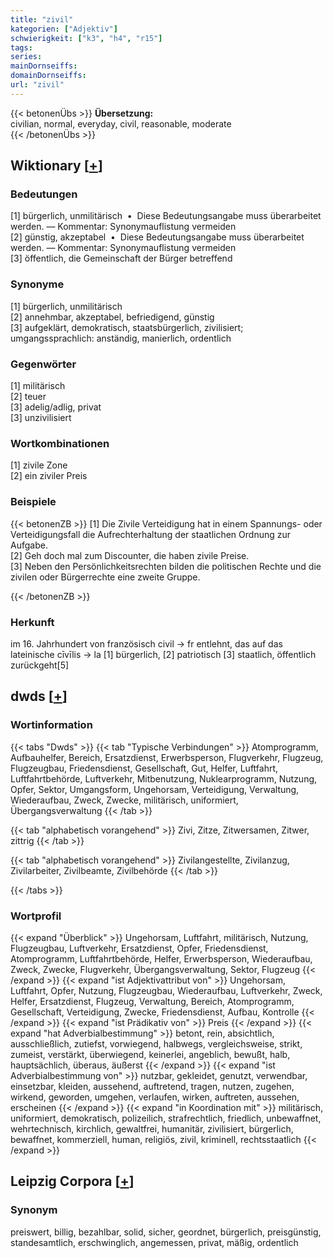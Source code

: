 ```yaml
---
title: "zivil"
kategorien: ["Adjektiv"]
schwierigkeit: ["k3", "h4", "r15"]
tags:
series:
mainDornseiffs:
domainDornseiffs:
url: "zivil"
---
```


{{< betonenÜbs >}}
**Übersetzung:**  
civilian, normal, everyday, civil, reasonable, moderate  
{{< /betonenÜbs >}}

## Wiktionary [[+](https://de.wiktionary.org/wiki/zivil)]

### Bedeutungen
[1] bürgerlich, unmilitärisch  •  Diese Bedeutungsangabe muss überarbeitet werden. — Kommentar: Synonymauflistung vermeiden  
[2] günstig, akzeptabel  •  Diese Bedeutungsangabe muss überarbeitet werden. — Kommentar: Synonymauflistung vermeiden  
[3] öffentlich, die Gemeinschaft der Bürger betreffend  

### Synonyme
[1] bürgerlich, unmilitärisch  
[2] annehmbar, akzeptabel, befriedigend, günstig  
[3] aufgeklärt, demokratisch, staatsbürgerlich, zivilisiert; umgangssprachlich: anständig, manierlich, ordentlich  

### Gegenwörter
[1] militärisch  
[2] teuer  
[3] adelig/adlig, privat  
[3] unzivilisiert  

### Wortkombinationen
[1] zivile Zone  
[2] ein ziviler Preis  

### Beispiele
{{< betonenZB >}}
[1] Die Zivile Verteidigung hat in einem Spannungs- oder Verteidigungsfall die Aufrechterhaltung der staatlichen Ordnung zur Aufgabe.  
[2] Geh doch mal zum Discounter, die haben zivile Preise.  
[3] Neben den Persönlichkeitsrechten bilden die politischen Rechte und die zivilen oder Bürgerrechte eine zweite Gruppe.  

{{< /betonenZB >}}
### Herkunft
im 16. Jahrhundert von französisch civil → fr entlehnt, das auf das lateinische cīvīlis → la [1] bürgerlich, [2] patriotisch [3] staatlich, öffentlich zurückgeht[5]  



## dwds [[+](https://www.dwds.de/wb/zivil)]

### Wortinformation
{{< tabs "Dwds" >}}
{{< tab "Typische Verbindungen" >}}
Atomprogramm, Aufbauhelfer, Bereich, Ersatzdienst, Erwerbsperson, Flugverkehr, Flugzeug, Flugzeugbau, Friedensdienst, Gesellschaft, Gut, Helfer, Luftfahrt, Luftfahrtbehörde, Luftverkehr, Mitbenutzung, Nuklearprogramm, Nutzung, Opfer, Sektor, Umgangsform, Ungehorsam, Verteidigung, Verwaltung, Wiederaufbau, Zweck, Zwecke, militärisch, uniformiert, Übergangsverwaltung
{{< /tab >}}

{{< tab "alphabetisch vorangehend" >}}
Zivi, Zitze, Zitwersamen, Zitwer, zittrig
{{< /tab >}}

{{< tab "alphabetisch vorangehend" >}}
Zivilangestellte, Zivilanzug, Zivilarbeiter, Zivilbeamte, Zivilbehörde
{{< /tab >}}

{{< /tabs >}}

### Wortprofil
{{< expand "Überblick" >}} Ungehorsam, Luftfahrt, militärisch, Nutzung, Flugzeugbau, Luftverkehr, Ersatzdienst, Opfer, Friedensdienst, Atomprogramm, Luftfahrtbehörde, Helfer, Erwerbsperson, Wiederaufbau, Zweck, Zwecke, Flugverkehr, Übergangsverwaltung, Sektor, Flugzeug {{< /expand >}}
{{< expand "ist Adjektivattribut von" >}} Ungehorsam, Luftfahrt, Opfer, Nutzung, Flugzeugbau, Wiederaufbau, Luftverkehr, Zweck, Helfer, Ersatzdienst, Flugzeug, Verwaltung, Bereich, Atomprogramm, Gesellschaft, Verteidigung, Zwecke, Friedensdienst, Aufbau, Kontrolle {{< /expand >}}
{{< expand "ist Prädikativ von" >}} Preis {{< /expand >}}
{{< expand "hat Adverbialbestimmung" >}} betont, rein, absichtlich, ausschließlich, zutiefst, vorwiegend, halbwegs, vergleichsweise, strikt, zumeist, verstärkt, überwiegend, keinerlei, angeblich, bewußt, halb, hauptsächlich, überaus, äußerst {{< /expand >}}
{{< expand "ist Adverbialbestimmung von" >}} nutzbar, gekleidet, genutzt, verwendbar, einsetzbar, kleiden, aussehend, auftretend, tragen, nutzen, zugehen, wirkend, geworden, umgehen, verlaufen, wirken, auftreten, aussehen, erscheinen {{< /expand >}}
{{< expand "in Koordination mit" >}} militärisch, uniformiert, demokratisch, polizeilich, strafrechtlich, friedlich, unbewaffnet, wehrtechnisch, kirchlich, gewaltfrei, humanitär, zivilisiert, bürgerlich, bewaffnet, kommerziell, human, religiös, zivil, kriminell, rechtsstaatlich {{< /expand >}}

## Leipzig Corpora [[+](https://corpora.uni-leipzig.de/en/res?word=zivil&corpusId=deu_newscrawl-public_2018)]


### Synonym
preiswert, billig, bezahlbar, solid, sicher, geordnet, bürgerlich, preisgünstig, standesamtlich, erschwinglich, angemessen, privat, mäßig, ordentlich

